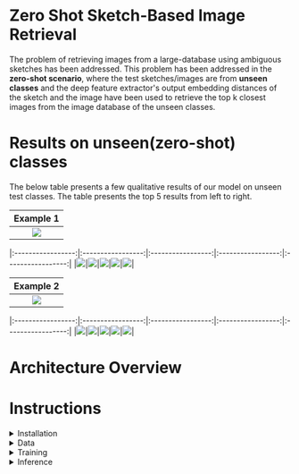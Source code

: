 # Zero Shot Sketch-Based Image Retrieval

The problem of retrieving images from a large-database using ambiguous sketches has been addressed. This problem has been addressed in the **zero-shot scenario**, where the test sketches/images are from **unseen classes** and the deep feature extractor's output embedding distances of the sketch and the image have been used to retrieve the top k closest images from the image database of the unseen classes.

# Results on unseen(zero-shot) classes

The below table presents a few qualitative results of our model on unseen test classes. The table presents the top 5 results from left to right.

| Example 1  |
|:---------------:|
|![](docs/s1.png)|

|:-----------------:|:-----------------:|:-----------------:|:-----------------:|:-----------------:|
|![](docs/i11.png)|![](docs/i12.png)|![](docs/i13.png)|![](docs/i14.png)|![](docs/i15.png)|

| Example 2  |
|:---------------:|
|![](docs/s2.png)|

|:-----------------:|:-----------------:|:-----------------:|:-----------------:|:-----------------:|
|![](docs/i21.png)|![](docs/i22.png)|![](docs/i23.png)|![](docs/i24.png)|![](docs/i25.png)|

# Architecture Overview

# Instructions
<details>
<summary>
Installation
</summary>

```
pip install -r requirements.txt
```

</details>
<details>
<summary>
Data
</summary>

Please download and extract this file:

[The Sketchy dataset](http://transattr.cs.brown.edu/files/aligned_images.tar) - 1.8 GB

</details>
<details>

<summary>
Training
</summary>

</details>

<details>

<summary>
Inference
</summary>
</details>


